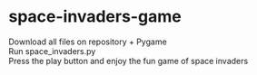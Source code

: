 # space-invaders-game <br/>
Download all files on repository + Pygame <br/>
Run space_invaders.py <br/>
Press the play button and enjoy the fun game of space invaders
